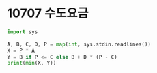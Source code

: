 # 10707 수도요금



```python
import sys

A, B, C, D, P = map(int, sys.stdin.readlines())
X = P * A
Y = B if P <= C else B + D * (P - C)
print(min(X, Y))
```

